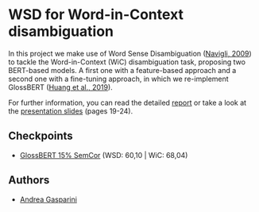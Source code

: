 # WSD for Word-in-Context disambiguation

In this project we make use of Word Sense Disambiguation ([Navigli, 2009](https://doi.org/10.1145/1459352.1459355)) to tackle the Word-in-Context (WiC) disambiguation task, proposing two BERT-based models.
A first one with a feature-based approach and a second one with a fine-tuning approach, in which we re-implement GlossBERT ([Huang et al., 2019](https://aclanthology.org/D19-1355)).

For further information, you can read the detailed [report](report.pdf) or take a look at the [presentation slides](presentation.pdf) (pages 19-24).

## Checkpoints

- [GlossBERT 15% SemCor](https://drive.google.com/file/d/11zHM8UAFzBQhXfSQV_QKeDrNOpflRzGf/view?usp=sharing) (WSD: 60,10 | WiC: 68,04)

## Authors

- [Andrea Gasparini](https://github.com/andrea-gasparini)

<!--

# NLP-2021: Third Homework
This is the third homework of the NLP 2021 course at Sapienza University of Rome.

#### Instructor
* **Roberto Navigli**
	* Webpage: http://wwwusers.di.uniroma1.it/~navigli/

#### Teaching Assistants
* **Cesare Campagnano**
* **Pere-Lluís Huguet Cabot**

#### Course Info
* http://naviglinlp.blogspot.com/

## Requirements

* Ubuntu distribution
	* Either 19.10 or the current LTS are perfectly fine
	* If you do not have it installed, please use a virtual machine (or install it as your secondary OS). Plenty of tutorials online for this part
* [conda](https://docs.conda.io/projects/conda/en/latest/index.html), a package and environment management system particularly used for Python in the ML community

## Notes
Unless otherwise stated, all commands here are expected to be run from the root directory of this project

## Setup Environment

As mentioned in the slides, differently from previous years, this year we will be using Docker to remove any issue pertaining your code runnability. If test.sh runs
on your machine (and you do not edit any uneditable file), it will run on ours as well; we cannot stress enough this point.

Please note that, if it turns out it does not run on our side, and yet you claim it run on yours, the **only explanation** would be that you edited restricted files, 
messing up with the environment reproducibility: regardless of whether or not your code actually runs on your machine, if it does not run on ours, 
you will be failed automatically. **Only edit the allowed files**.

To run *test.sh*, we need to perform two additional steps:
* Install Docker
* Setup a client

For those interested, *test.sh* essentially setups a server exposing your model through a REST Api and then queries this server, evaluating your model.

### Install Docker

```
curl -fsSL get.docker.com -o get-docker.sh
sudo sh get-docker.sh
rm get-docker.sh
sudo usermod -aG docker $USER
```

Unfortunately, for the latter command to have effect, you need to **logout** and re-login. **Do it** before proceeding. For those who might be
unsure what *logout* means, simply reboot your Ubuntu OS.

### Setup Client

Your model will be exposed through a REST server. In order to call it, we need a client. The client has already been written
(the evaluation script) but it needs some dependecies to run. We will be using conda to create the environment for this client.

```
conda create -n nlp2021-hw3 python=3.7
conda activate nlp2021-hw3
pip install -r requirements.txt
```

## Run

*test.sh* is a simple bash script. To run it ONLY for WiC:

```
conda activate nlp2021-hw3
bash test.sh data/dev.jsonl
``` 

Actually, you can replace *data/dev.jsonl* to point to a different file, as far as the target file has the same format.

To run it for BOTH WiC AND WSD:
```
conda activate nlp2021-hw3
bash test.sh data/dev.jsonl data/dev_wsd.txt
```

If you hadn't changed *hw3/stud/model.py* yet when you run test.sh, the scores you just saw describe how a random baseline
behaves. To have *test.sh* evaluate your model, follow the instructions in the slide.

-->
